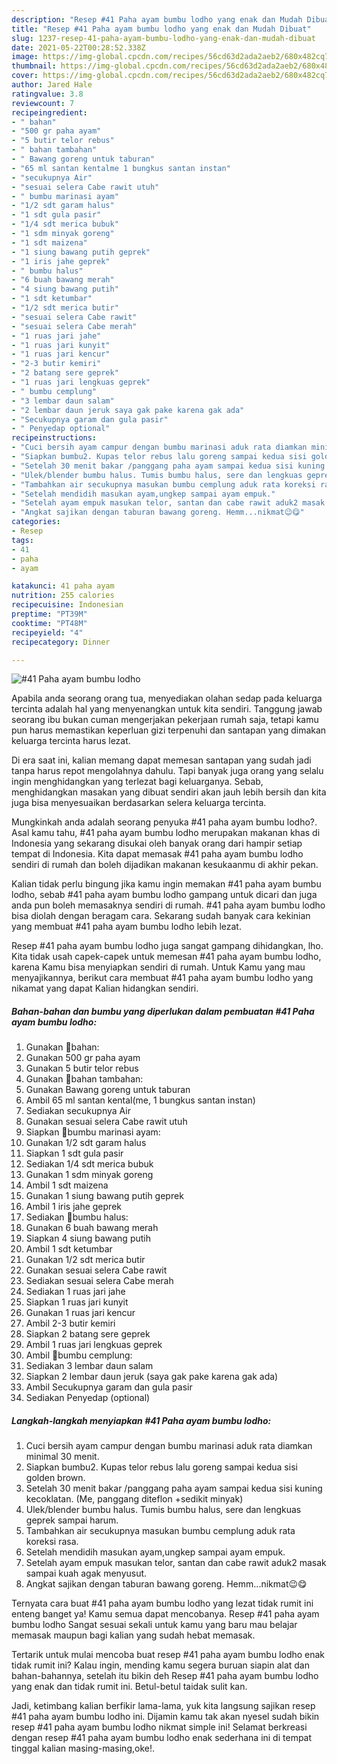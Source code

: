 ```yaml
---
description: "Resep #41 Paha ayam bumbu lodho yang enak dan Mudah Dibuat"
title: "Resep #41 Paha ayam bumbu lodho yang enak dan Mudah Dibuat"
slug: 1237-resep-41-paha-ayam-bumbu-lodho-yang-enak-dan-mudah-dibuat
date: 2021-05-22T00:28:52.338Z
image: https://img-global.cpcdn.com/recipes/56cd63d2ada2aeb2/680x482cq70/41-paha-ayam-bumbu-lodho-foto-resep-utama.jpg
thumbnail: https://img-global.cpcdn.com/recipes/56cd63d2ada2aeb2/680x482cq70/41-paha-ayam-bumbu-lodho-foto-resep-utama.jpg
cover: https://img-global.cpcdn.com/recipes/56cd63d2ada2aeb2/680x482cq70/41-paha-ayam-bumbu-lodho-foto-resep-utama.jpg
author: Jared Hale
ratingvalue: 3.8
reviewcount: 7
recipeingredient:
- " bahan"
- "500 gr paha ayam"
- "5 butir telor rebus"
- " bahan tambahan"
- " Bawang goreng untuk taburan"
- "65 ml santan kentalme 1 bungkus santan instan"
- "secukupnya Air"
- "sesuai selera Cabe rawit utuh"
- " bumbu marinasi ayam"
- "1/2 sdt garam halus"
- "1 sdt gula pasir"
- "1/4 sdt merica bubuk"
- "1 sdm minyak goreng"
- "1 sdt maizena"
- "1 siung bawang putih geprek"
- "1 iris jahe geprek"
- " bumbu halus"
- "6 buah bawang merah"
- "4 siung bawang putih"
- "1 sdt ketumbar"
- "1/2 sdt merica butir"
- "sesuai selera Cabe rawit"
- "sesuai selera Cabe merah"
- "1 ruas jari jahe"
- "1 ruas jari kunyit"
- "1 ruas jari kencur"
- "2-3 butir kemiri"
- "2 batang sere geprek"
- "1 ruas jari lengkuas geprek"
- " bumbu cemplung"
- "3 lembar daun salam"
- "2 lembar daun jeruk saya gak pake karena gak ada"
- "Secukupnya garam dan gula pasir"
- " Penyedap optional"
recipeinstructions:
- "Cuci bersih ayam campur dengan bumbu marinasi aduk rata diamkan minimal 30 menit."
- "Siapkan bumbu2. Kupas telor rebus lalu goreng sampai kedua sisi golden brown."
- "Setelah 30 menit bakar /panggang paha ayam sampai kedua sisi kuning kecoklatan. (Me, panggang diteflon +sedikit minyak)"
- "Ulek/blender bumbu halus. Tumis bumbu halus, sere dan lengkuas geprek sampai harum."
- "Tambahkan air secukupnya masukan bumbu cemplung aduk rata koreksi rasa."
- "Setelah mendidih masukan ayam,ungkep sampai ayam empuk."
- "Setelah ayam empuk masukan telor, santan dan cabe rawit aduk2 masak sampai kuah agak menyusut."
- "Angkat sajikan dengan taburan bawang goreng. Hemm...nikmat😉😋"
categories:
- Resep
tags:
- 41
- paha
- ayam

katakunci: 41 paha ayam 
nutrition: 255 calories
recipecuisine: Indonesian
preptime: "PT39M"
cooktime: "PT48M"
recipeyield: "4"
recipecategory: Dinner

---
```



![#41 Paha ayam bumbu lodho](https://img-global.cpcdn.com/recipes/56cd63d2ada2aeb2/680x482cq70/41-paha-ayam-bumbu-lodho-foto-resep-utama.jpg)

Apabila anda seorang orang tua, menyediakan olahan sedap pada keluarga tercinta adalah hal yang menyenangkan untuk kita sendiri. Tanggung jawab seorang ibu bukan cuman mengerjakan pekerjaan rumah saja, tetapi kamu pun harus memastikan keperluan gizi terpenuhi dan santapan yang dimakan keluarga tercinta harus lezat.

Di era  saat ini, kalian memang dapat memesan santapan yang sudah jadi tanpa harus repot mengolahnya dahulu. Tapi banyak juga orang yang selalu ingin menghidangkan yang terlezat bagi keluarganya. Sebab, menghidangkan masakan yang dibuat sendiri akan jauh lebih bersih dan kita juga bisa menyesuaikan berdasarkan selera keluarga tercinta. 



Mungkinkah anda adalah seorang penyuka #41 paha ayam bumbu lodho?. Asal kamu tahu, #41 paha ayam bumbu lodho merupakan makanan khas di Indonesia yang sekarang disukai oleh banyak orang dari hampir setiap tempat di Indonesia. Kita dapat memasak #41 paha ayam bumbu lodho sendiri di rumah dan boleh dijadikan makanan kesukaanmu di akhir pekan.

Kalian tidak perlu bingung jika kamu ingin memakan #41 paha ayam bumbu lodho, sebab #41 paha ayam bumbu lodho gampang untuk dicari dan juga anda pun boleh memasaknya sendiri di rumah. #41 paha ayam bumbu lodho bisa diolah dengan beragam cara. Sekarang sudah banyak cara kekinian yang membuat #41 paha ayam bumbu lodho lebih lezat.

Resep #41 paha ayam bumbu lodho juga sangat gampang dihidangkan, lho. Kita tidak usah capek-capek untuk memesan #41 paha ayam bumbu lodho, karena Kamu bisa menyiapkan sendiri di rumah. Untuk Kamu yang mau menyajikannya, berikut cara membuat #41 paha ayam bumbu lodho yang nikamat yang dapat Kalian hidangkan sendiri.

<!--inarticleads1-->

##### Bahan-bahan dan bumbu yang diperlukan dalam pembuatan #41 Paha ayam bumbu lodho:

1. Gunakan  🍒bahan:
1. Gunakan 500 gr paha ayam
1. Gunakan 5 butir telor rebus
1. Gunakan  🍒bahan tambahan:
1. Gunakan  Bawang goreng untuk taburan
1. Ambil 65 ml santan kental(me, 1 bungkus santan instan)
1. Sediakan secukupnya Air
1. Gunakan sesuai selera Cabe rawit utuh
1. Siapkan  🍒bumbu marinasi ayam:
1. Gunakan 1/2 sdt garam halus
1. Siapkan 1 sdt gula pasir
1. Sediakan 1/4 sdt merica bubuk
1. Gunakan 1 sdm minyak goreng
1. Ambil 1 sdt maizena
1. Gunakan 1 siung bawang putih geprek
1. Ambil 1 iris jahe geprek
1. Sediakan  🍒bumbu halus:
1. Gunakan 6 buah bawang merah
1. Siapkan 4 siung bawang putih
1. Ambil 1 sdt ketumbar
1. Gunakan 1/2 sdt merica butir
1. Gunakan sesuai selera Cabe rawit
1. Sediakan sesuai selera Cabe merah
1. Sediakan 1 ruas jari jahe
1. Siapkan 1 ruas jari kunyit
1. Gunakan 1 ruas jari kencur
1. Ambil 2-3 butir kemiri
1. Siapkan 2 batang sere geprek
1. Ambil 1 ruas jari lengkuas geprek
1. Ambil  🍒bumbu cemplung:
1. Sediakan 3 lembar daun salam
1. Siapkan 2 lembar daun jeruk (saya gak pake karena gak ada)
1. Ambil Secukupnya garam dan gula pasir
1. Sediakan  Penyedap (optional)




<!--inarticleads2-->

##### Langkah-langkah menyiapkan #41 Paha ayam bumbu lodho:

1. Cuci bersih ayam campur dengan bumbu marinasi aduk rata diamkan minimal 30 menit.
1. Siapkan bumbu2. Kupas telor rebus lalu goreng sampai kedua sisi golden brown.
1. Setelah 30 menit bakar /panggang paha ayam sampai kedua sisi kuning kecoklatan. (Me, panggang diteflon +sedikit minyak)
1. Ulek/blender bumbu halus. Tumis bumbu halus, sere dan lengkuas geprek sampai harum.
1. Tambahkan air secukupnya masukan bumbu cemplung aduk rata koreksi rasa.
1. Setelah mendidih masukan ayam,ungkep sampai ayam empuk.
1. Setelah ayam empuk masukan telor, santan dan cabe rawit aduk2 masak sampai kuah agak menyusut.
1. Angkat sajikan dengan taburan bawang goreng. Hemm...nikmat😉😋




Ternyata cara buat #41 paha ayam bumbu lodho yang lezat tidak rumit ini enteng banget ya! Kamu semua dapat mencobanya. Resep #41 paha ayam bumbu lodho Sangat sesuai sekali untuk kamu yang baru mau belajar memasak maupun bagi kalian yang sudah hebat memasak.

Tertarik untuk mulai mencoba buat resep #41 paha ayam bumbu lodho enak tidak rumit ini? Kalau ingin, mending kamu segera buruan siapin alat dan bahan-bahannya, setelah itu bikin deh Resep #41 paha ayam bumbu lodho yang enak dan tidak rumit ini. Betul-betul taidak sulit kan. 

Jadi, ketimbang kalian berfikir lama-lama, yuk kita langsung sajikan resep #41 paha ayam bumbu lodho ini. Dijamin kamu tak akan nyesel sudah bikin resep #41 paha ayam bumbu lodho nikmat simple ini! Selamat berkreasi dengan resep #41 paha ayam bumbu lodho enak sederhana ini di tempat tinggal kalian masing-masing,oke!.

